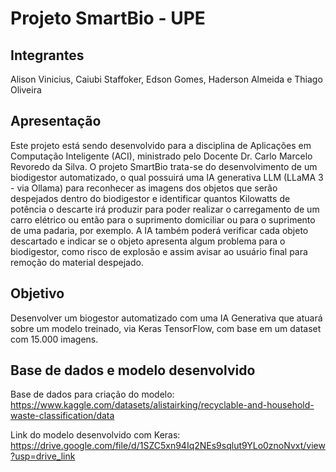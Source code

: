 # Projeto SmartBio - UPE
## Integrantes
Alison Vinicius, Caiubi Staffoker, Edson Gomes, Haderson Almeida e Thiago Oliveira
## Apresentação
Este projeto está sendo desenvolvido para a disciplina de Aplicações em Computação Inteligente (ACI), ministrado pelo Docente Dr. Carlo Marcelo Revoredo da Silva.
O projeto SmartBio trata-se do desenvolvimento de um biodigestor automatizado, o qual possuirá uma IA generativa LLM (LLaMA 3 - via Ollama) para reconhecer as imagens
dos objetos que serão despejados dentro do biodigestor e identificar quantos Kilowatts de potência o descarte irá produzir para poder realizar o carregamento de um carro
elétrico ou então para o suprimento domiciliar ou para o suprimento de uma padaria, por exemplo.
A IA também poderá verificar cada objeto descartado e indicar se o objeto apresenta algum problema para o biodigestor, como risco de explosão e assim avisar ao usuário final
para remoção do material despejado.
## Objetivo
Desenvolver um biogestor automatizado com uma IA Generativa que atuará sobre um modelo treinado, via Keras TensorFlow, com base em um dataset com 15.000 imagens.
## Base de dados e modelo desenvolvido
Base de dados para criação do modelo: https://www.kaggle.com/datasets/alistairking/recyclable-and-household-waste-classification/data

Link do modelo desenvolvido com Keras: https://drive.google.com/file/d/1SZC5xn94Iq2NEs9sqlut9YLo0znoNvxt/view?usp=drive_link
